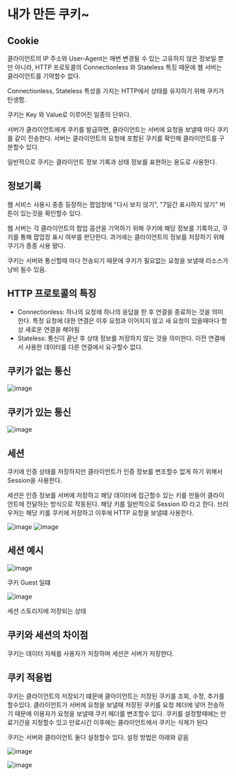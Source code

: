 # 내가 만든 쿠키~ 

## Cookie

클라이언트의 IP 주소와 User-Agent는 매번 변경될 수 있는 고유하지 않은 정보일 뿐만 아니라, HTTP 프로토콜의 Connectionless 와 Stateless 특징 때문에 웹 서버는 클라이언트를 기억할수 없다.

Connectionless, Stateless 특성을 가지는 HTTP에서 상태를 유지하기 위해 쿠키가 탄생함.

쿠키는 Key 와 Value로 이루어진 일종의 단위다. 

서버가 클라이언트에게 쿠키를 발급하면, 클라이언트는 서버에 요청을 보낼때 마다 쿠키를 같이 전송한다. 서버는 클라이언트의 요청에 포함된 쿠키를 확인해 클라이언트를 구분할수 있다. 

일반적으로 쿠키는 클라이언트 정보 기록과 상태 정보를 표현하는 용도로 사용한다.

## 정보기록 

웹 서비스 사용시 종종 등장하는 팝업창에 "다시 보지 않기", "7일간 표시하지 않기" 버튼이 있는것을 확인할수 있다. 

웹 서버는 각 클라이언트의 팝업 옵션을 기억하기 위해 쿠키에 해당 정보를 기록하고, 쿠키를 통해 팝업창 표시 여부를 판단한다. 과거에는 클라이언트의 정보를 저장하기 위해 쿠기가 종종 사용 됐다. 

쿠키는 서버와 통신할때 마다 전송되기 때문에 쿠키가 필요없는 요청을 보낼때 리소스가 낭비 될수 있음.


## HTTP 프로토콜의 특징 

- Connectionless: 하나의 요청에 하나의 응답을 한 후 연결을 종료하는 것을 의미한다. 특정 요청에 대한 연결은 이후 요청과 이어지지 않고 새 요청이 있을때마다 항상 새로운 연결을 해야됨 
- Stateless: 통신이 끝난 후 상태 정보를 저장하지 않는 것을 의미한다. 이전 연결에서 사용한 데이터를 다른 연결에서 요구할수 없다. 

## 쿠키가 없는 통신 

![image](https://user-images.githubusercontent.com/79100627/206865394-e851ad61-920e-4ef2-99f9-4c7896e7d887.png)

## 쿠키가 있는 통신 

![image](https://user-images.githubusercontent.com/79100627/206865406-3bedd097-1c5b-4412-b79d-00868e75d979.png)

## 세션 

쿠키에 인증 상태를 저장하지만 클라이언트가 인증 정보를 변조할수 없게 하기 위해서 Session을 사용한다.

세션은 인증 정보를 서버에 저장하고 해당 데이터에 접근할수 있는 키를 만들어 클라이언트에 전달하는 방식으로 작동된다. 해당 키를 일반적으로 Session ID 라고 한다. 브라우저는 해당 키를 쿠키에 저장하고 이후에 HTTP 요청을 보낼떄 사용한다. 

![image](https://user-images.githubusercontent.com/79100627/206865590-6741b28f-7991-49c8-b5dd-4dbd13042269.png)
![image](https://user-images.githubusercontent.com/79100627/206865605-a8a219e9-6117-4d17-b06e-197a4a75d7af.png)


## 세션 예시

![image](https://user-images.githubusercontent.com/79100627/206865688-d0c7e582-05a3-443e-a8d0-60d51355e8ef.png)

쿠키 Guest 일떄 

![image](https://user-images.githubusercontent.com/79100627/206865707-342e8d03-dcbf-4b0c-8c88-c2c9dff122e7.png)

세션 스토리지에 저장되는 상태 

## 쿠키와 세션의 차이점

쿠키는 데이터 자체를 사용자가 저장하며 세션은 서버가 저장한다.

## 쿠키 적용법 

쿠키는 클라이언트의 저장되기 떄문에 클아이언트는 저장된 쿠키를 조회, 수정, 추가를 할수있다. 클라이언트가 서버에 요청을 보낼때 저장된 쿠키를 요청 헤더에 넣어 전송하기 때문에 이용자가 요청을 보낼때 쿠키 헤더를 변조할수 있다. 쿠키를 설정할때에는 만료기간을 지정할수 있고 만료시간 이후에는 클라이언트에서 쿠키는 삭제가 된다 

쿠키는 서버와 클라이언트 둘다 설정할수 있다. 설정 방법은 아래와 같음 

![image](https://user-images.githubusercontent.com/79100627/206865864-4bda95ce-d217-49c6-9900-6d230f537629.png)

![image](https://user-images.githubusercontent.com/79100627/206865876-8f914d99-5d54-49ff-a66e-901b27d4bed6.png)


